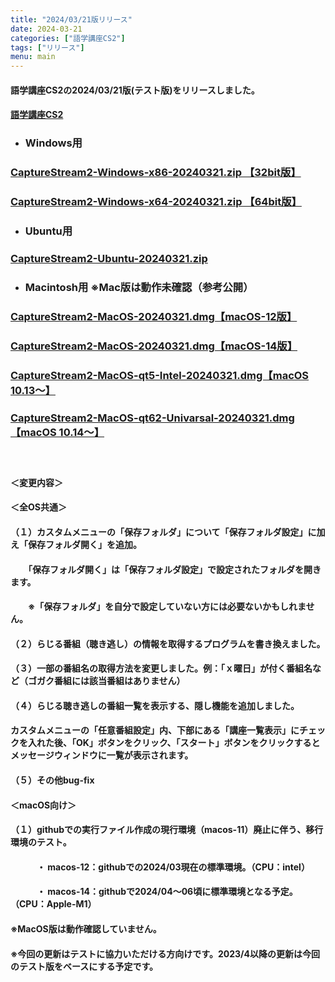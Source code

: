 ```yaml
---
title: "2024/03/21版リリース"
date: 2024-03-21
categories: ["語学講座CS2"]
tags: ["リリース"]
menu: main
---
```

#### 語学講座CS2の2024/03/21版(テスト版)をリリースしました。
#### [語学講座CS2](https://csreviser.github.io/CaptureStream2/)
* ### Windows用
### [CaptureStream2-Windows-x86-20240321.zip 【32bit版】](https://github.com/CSReviser/CaptureStream2/releases/download/20240321/CaptureStream2-Windows-x86-20240321.zip)
### [CaptureStream2-Windows-x64-20240321.zip 【64bit版】](https://github.com/CSReviser/CaptureStream2/releases/download/20240321/CaptureStream2-Windows-x64-20240321.zip) 　　　　　　　　　　　　　　　　　　
* ### Ubuntu用    
### [CaptureStream2-Ubuntu-20240321.zip](https://github.com/CSReviser/CaptureStream2/releases/download/20240321/CaptureStream2-Ubuntu-20240321.zip)
* ### Macintosh用  ※Mac版は動作未確認（参考公開）  
### [CaptureStream2-MacOS-20240321.dmg【macOS-12版】](https://github.com/CSReviser/CaptureStream2/releases/download/20240321/CaptureStream2-MacOS12-20240321.dmg)
### [CaptureStream2-MacOS-20240321.dmg【macOS-14版】](https://github.com/CSReviser/CaptureStream2/releases/download/20240321/CaptureStream2-MacOS14-20240321.dmg)
### [CaptureStream2-MacOS-qt5-Intel-20240321.dmg【macOS 10.13〜】](https://github.com/CSReviser/CaptureStream2/releases/download/20240321/CaptureStream2-MacOS-qt5-Intel-20240321.dmg)
### [CaptureStream2-MacOS-qt62-Univarsal-20240321.dmg【macOS 10.14〜】](https://github.com/CSReviser/CaptureStream2/releases/download/20240321/CaptureStream2-MacOS-qt62-Univarsal-20240321.dmg)
####  　　　  
#### ＜変更内容＞　　　
#### ＜全OS共通＞
#### （１）カスタムメニューの「保存フォルダ」について「保存フォルダ設定」に加え「保存フォルダ開く」を追加。
#### 　　「保存フォルダ開く」は「保存フォルダ設定」で設定されたフォルダを開きます。
#### 　　※「保存フォルダ」を自分で設定していない方には必要ないかもしれません。
#### （２）らじる番組（聴き逃し）の情報を取得するプログラムを書き換えました。
#### （３）一部の番組名の取得方法を変更しました。例：「ｘ曜日」が付く番組名など（ゴガク番組には該当番組はありません）
#### （４）らじる聴き逃しの番組一覧を表示する、隠し機能を追加しました。
#### 	カスタムメニューの「任意番組設定」内、下部にある「講座一覧表示」にチェックを入れた後、「OK」ボタンをクリック、「スタート」ボタンをクリックするとメッセージウィンドウに一覧が表示されます。
#### （５）その他bug-fix
#### 
#### ＜macOS向け＞
#### （１）githubでの実行ファイル作成の現行環境（macos-11）廃止に伴う、移行環境のテスト。
#### 　　　・ macos-12：githubでの2024/03現在の標準環境。（CPU：intel）
#### 　　　・ macos-14：githubで2024/04〜06頃に標準環境となる予定。（CPU：Apple-M1）
#### 
#### ※MacOS版は動作確認していません。
#### ※今回の更新はテストに協力いただける方向けです。2023/4以降の更新は今回のテスト版をベースにする予定です。

